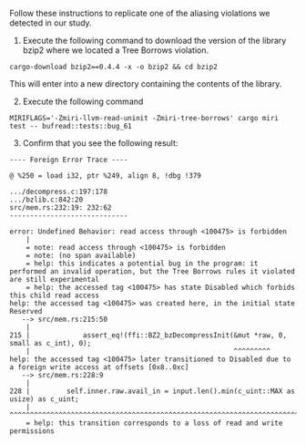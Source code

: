 Follow these instructions to replicate one of the aliasing violations we detected in our study.

1. Execute the following command to download the version of the library bzip2 where we located a Tree Borrows violation.
```
cargo-download bzip2==0.4.4 -x -o bzip2 && cd bzip2
```
This will enter into a new directory containing the contents of the library. 

2. Execute the following command
```
MIRIFLAGS='-Zmiri-llvm-read-uninit -Zmiri-tree-borrows' cargo miri test -- bufread::tests::bug_61
```

3. Confirm that you see the following result:
```
---- Foreign Error Trace ----

@ %250 = load i32, ptr %249, align 8, !dbg !379

.../decompress.c:197:178
.../bzlib.c:842:20
src/mem.rs:232:19: 232:62
-----------------------------

error: Undefined Behavior: read access through <100475> is forbidden
    |
    = note: read access through <100475> is forbidden
    = note: (no span available)
    = help: this indicates a potential bug in the program: it performed an invalid operation, but the Tree Borrows rules it violated are still experimental
    = help: the accessed tag <100475> has state Disabled which forbids this child read access
help: the accessed tag <100475> was created here, in the initial state Reserved
   --> src/mem.rs:215:50
    |
215 |             assert_eq!(ffi::BZ2_bzDecompressInit(&mut *raw, 0, small as c_int), 0);
    |                                                  ^^^^^^^^^
help: the accessed tag <100475> later transitioned to Disabled due to a foreign write access at offsets [0x8..0xc]
   --> src/mem.rs:228:9
    |
228 |         self.inner.raw.avail_in = input.len().min(c_uint::MAX as usize) as c_uint;
    |         ^^^^^^^^^^^^^^^^^^^^^^^^^^^^^^^^^^^^^^^^^^^^^^^^^^^^^^^^^^^^^^^^^^^^^^^^^
    = help: this transition corresponds to a loss of read and write permissions
```